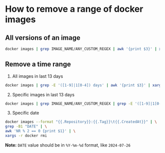 # How to remove a range of docker images

## All versions of an image

```bash
docker images | grep IMAGE_NAME/ANY_CUSTOM_REGEX | awk '{print $3}' | xargs docker rmi

```

## Remove a time range


1. All images in last 13 days

```bash
docker images | grep -E '([1-9]|1[0-4]) days' | awk '{print $3}' | xargs docker rmi
```

2. Specific images in last 13 days

```bash
docker images | grep IMAGE_NAME/ANY_CUSTOM_REGEX | grep -E '([1-9]|1[0-4]) days' | awk '{print $3}' | xargs docker rmi
```

3. Specific date

```bash
docker images --format "{{.Repository}}:{{.Tag}}\t{{.CreatedAt}}" | \
grep -B1 "DATE" | \
awk 'NR % 2 == 0 {print $1}' | \
xargs -r docker rmi
```

**Note:** `DATE` value should be in `%Y-%m-%d` format, like `2024-07-26`
